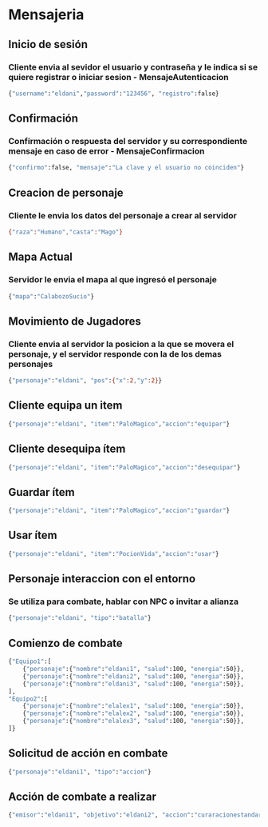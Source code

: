 # Mensajeria

## Inicio de sesión
### Cliente envia al sevidor el usuario y contraseña y le indica si se quiere registrar o iniciar sesion - MensajeAutenticacion 
```sh
{"username":"eldani","password":"123456", "registro":false}
```
## Confirmación
### Confirmación o respuesta del servidor y su correspondiente mensaje en caso de error - MensajeConfirmacion
```sh
{"confirmo":false, "mensaje":"La clave y el usuario no coinciden"}
```
## Creacion de personaje
### Cliente le envia los datos del personaje a crear al servidor
```sh
{"raza":"Humano","casta":"Mago"}
```
## Mapa Actual
### Servidor le envia el mapa al que ingresó el personaje
```sh
{"mapa":"CalabozoSucio"}
```
## Movimiento de Jugadores
### Cliente envia al servidor la posicion a la que se movera el personaje, y el servidor responde con la de los demas personajes
```sh
{"personaje":"eldani", "pos":{"x":2,"y":2}}
```

## Cliente equipa un item
```sh
{"personaje":"eldani", "item":"PaloMagico","accion":"equipar"}
```
## Cliente desequipa ítem
```sh
{"personaje":"eldani", "item":"PaloMagico","accion":"desequipar"}
```
## Guardar ítem
```sh
{"personaje":"eldani", "item":"PaloMagico","accion":"guardar"}
```
## Usar ítem
```sh
{"personaje":"eldani", "item":"PocionVida","accion":"usar"}
```
## Personaje interaccion con el entorno
### Se utiliza para combate, hablar con NPC o invitar a alianza
```sh
{"personaje":"eldani", "tipo":"batalla"}
```

## Comienzo de combate
```sh
{"Equipo1":[
    {"personaje":{"nombre":"eldani1", "salud":100, "energia":50}},
    {"personaje":{"nombre":"eldani2", "salud":100, "energia":50}},
    {"personaje":{"nombre":"eldani3", "salud":100, "energia":50}},
],
"Equipo2":[
    {"personaje":{"nombre":"elalex1", "salud":100, "energia":50}},
    {"personaje":{"nombre":"elalex2", "salud":100, "energia":50}},
    {"personaje":{"nombre":"elalex3", "salud":100, "energia":50}},
]}
```

## Solicitud de acción en combate
```sh
{"personaje":"eldani1", "tipo":"accion"}
```
## Acción de combate a realizar 
```sh
{"emisor":"eldani1", "objetivo":"eldani2", "accion":"curaracionestandar", "tipo":"habilidad"}
```

